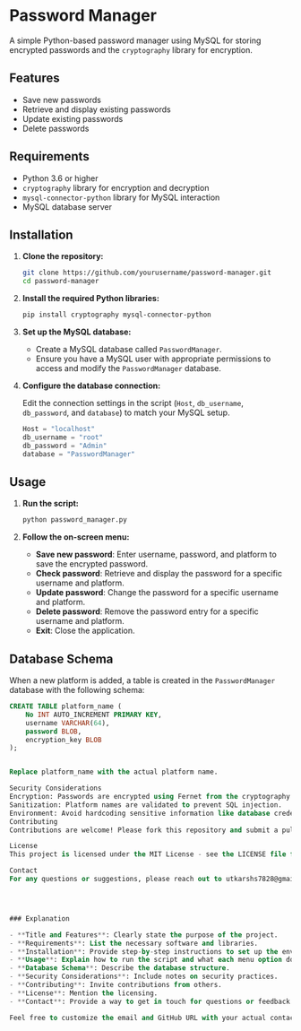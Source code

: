 # Password Manager

A simple Python-based password manager using MySQL for storing encrypted passwords and the `cryptography` library for encryption.

## Features

- Save new passwords
- Retrieve and display existing passwords
- Update existing passwords
- Delete passwords

## Requirements

- Python 3.6 or higher
- `cryptography` library for encryption and decryption
- `mysql-connector-python` library for MySQL interaction
- MySQL database server

## Installation

1. **Clone the repository:**

    ```bash
    git clone https://github.com/yourusername/password-manager.git
    cd password-manager
    ```

2. **Install the required Python libraries:**

    ```bash
    pip install cryptography mysql-connector-python
    ```

3. **Set up the MySQL database:**

    - Create a MySQL database called `PasswordManager`.
    - Ensure you have a MySQL user with appropriate permissions to access and modify the `PasswordManager` database.

4. **Configure the database connection:**

    Edit the connection settings in the script (`Host`, `db_username`, `db_password`, and `database`) to match your MySQL setup.

    ```python
    Host = "localhost"
    db_username = "root"
    db_password = "Admin"
    database = "PasswordManager"
    ```

## Usage

1. **Run the script:**

    ```bash
    python password_manager.py
    ```

2. **Follow the on-screen menu:**

    - **Save new password**: Enter username, password, and platform to save the encrypted password.
    - **Check password**: Retrieve and display the password for a specific username and platform.
    - **Update password**: Change the password for a specific username and platform.
    - **Delete password**: Remove the password entry for a specific username and platform.
    - **Exit**: Close the application.

## Database Schema

When a new platform is added, a table is created in the `PasswordManager` database with the following schema:

```sql
CREATE TABLE platform_name (
    No INT AUTO_INCREMENT PRIMARY KEY,
    username VARCHAR(64),
    password BLOB,
    encryption_key BLOB
);


Replace platform_name with the actual platform name.

Security Considerations
Encryption: Passwords are encrypted using Fernet from the cryptography library, ensuring they are stored securely.
Sanitization: Platform names are validated to prevent SQL injection.
Environment: Avoid hardcoding sensitive information like database credentials in production. Use environment variables or secure vaults instead.
Contributing
Contributions are welcome! Please fork this repository and submit a pull request with your changes.

License
This project is licensed under the MIT License - see the LICENSE file for details.

Contact
For any questions or suggestions, please reach out to utkarshs7828@gmail.com.




### Explanation

- **Title and Features**: Clearly state the purpose of the project.
- **Requirements**: List the necessary software and libraries.
- **Installation**: Provide step-by-step instructions to set up the environment.
- **Usage**: Explain how to run the script and what each menu option does.
- **Database Schema**: Describe the database structure.
- **Security Considerations**: Include notes on security practices.
- **Contributing**: Invite contributions from others.
- **License**: Mention the licensing.
- **Contact**: Provide a way to get in touch for questions or feedback.

Feel free to customize the email and GitHub URL with your actual contact information and repository link.
